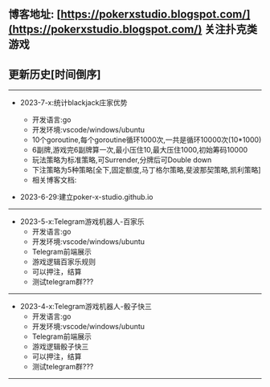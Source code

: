 
## 博客地址: [https://pokerxstudio.blogspot.com/](https://pokerxstudio.blogspot.com/) 关注扑克类游戏


## 更新历史[时间倒序]


---
- 2023-7-x:统计blackjack庄家优势
  - 开发语言:go
  - 开发环境:vscode/windows/ubuntu
  - 10个goroutine,每个goroutine循环1000次,一共是循环10000次(10*1000)
  - 6副牌,游戏完6副牌算一次,最小压住10,最大压住1000,初始筹码10000
  - 玩法策略为标准策略,可Surrender,分牌后可Double down
  - 下注策略为5种策略[全下,固定额度,马丁格尔策略,斐波那契策略,凯利策略]
  - 相关博客文档:
 
 
- 2023-6-29:建立poker-x-studio.github.io

---
- 2023-5-x:Telegram游戏机器人-百家乐
  - 开发语言:go
  - 开发环境:vscode/windows/ubuntu
  - Telegram前端展示
  - 游戏逻辑百家乐规则
  - 可以押注，结算
  - 测试telegram群??? 

--- 
- 2023-4-x:Telegram游戏机器人-骰子快三
  - 开发语言:go
  - 开发环境:vscode/windows/ubuntu
  - Telegram前端展示
  - 游戏逻辑骰子快三
  - 可以押注，结算
  - 测试telegram群??? 

---